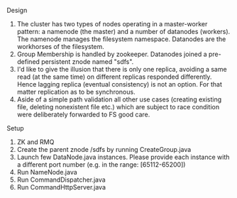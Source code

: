 Design
1. The cluster has two types of nodes operating in a master-worker pattern: a namenode (the master) and a number of datanodes (workers).
The namenode manages the filesystem namespace. Datanodes are the workhorses of the filesystem.
2. Group Membership is handled by zookeeper. Datanodes joined a pre-defined persistent znode named "sdfs".
3. I'd like to give the illusion that there is only one replica, avoiding a same read (at the same time) on different replicas responded differently.
Hence lagging replica (eventual consistency) is not an option. For that matter replication as to be synchronous.
4. Aside of a simple path validation all other use cases (creating existing file, deleting nonexistent file etc.) which are subject to race condition were deliberately forwarded to FS good care.

Setup
1. ZK and RMQ
2. Create the parent znode /sdfs by running CreateGroup.java
3. Launch few DataNode.java instances. Please provide each instance with a different port number (e.g. in the range: [65112-65200])
4. Run NameNode.java
5. Run CommandDispatcher.java
6. Run CommandHttpServer.java